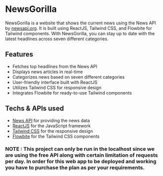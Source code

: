# NewsGorilla

NewsGorilla is a website that shows the current news using the News API by [newsapi.org](https://newsapi.org). It is built using ReactJS, Tailwind CSS, and Flowbite for Tailwind components. With NewsGorilla, you can stay up to date with the latest headlines across seven different categories.

## Features

- Fetches top headlines from the News API
- Displays news articles in real-time
- Categorizes news based on seven different categories
- User-friendly interface built with ReactJS
- Utilizes Tailwind CSS for responsive design
- Integrates Flowbite for ready-to-use Tailwind components

## Techs & APIs used
- [News API](https://newsapi.org) for providing the news data
- [ReactJS](https://reactjs.org) for the JavaScript framework
- [Tailwind CSS](https://tailwindcss.com) for the responsive design
- [Flowbite](https://flowbite.com) for the Tailwind CSS components

### NOTE : This project can only be run in the localhost since we are using the free API along with certain limitation of requests per day. In order for this web app to be deployed and working you have to purchase the plan as per your requirements.
